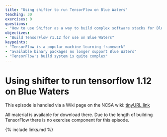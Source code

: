 ```yaml
---
title: "Using shifter to run TensorFlow on Blue Waters"
teaching: 30
exercises: 0
questions:
- "How to use Shifter as a way to build complex software stacks for Blue Waters?"
objectives:
- "Build TensorFlow r1.12 for use on Blue Waters"
keypoints:
- "TensorFlow is a popular machine learning framework"
- "available binary packages no longer support Blue Waters"
- "TensorFlow's build system is quite complex"
---
```


Using shifter to run tensorflow 1.12 on Blue Waters
===================================================

This episode is handled via a Wiki page on the NCSA wiki: [tinyURL link](https://tinyurl.com/shiftertensorflow)

All material is available for download there. Due to the length of building TensorFlow there is no exercise component for this episode.

{% include links.md %}
